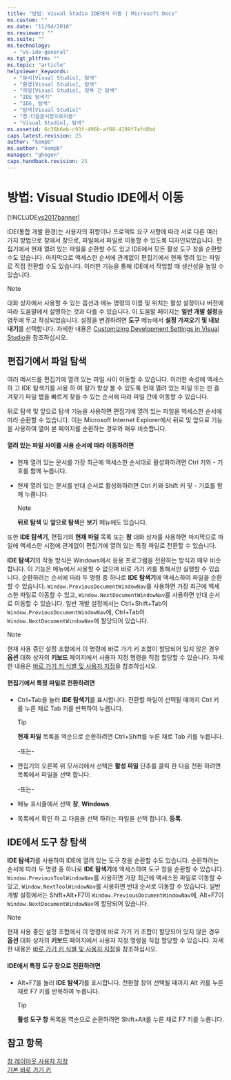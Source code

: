 ```yaml
---
title: "방법: Visual Studio IDE에서 이동 | Microsoft Docs"
ms.custom: ""
ms.date: "11/04/2016"
ms.reviewer: ""
ms.suite: ""
ms.technology: 
  - "vs-ide-general"
ms.tgt_pltfrm: ""
ms.topic: "article"
helpviewer_keywords: 
  - "문서[Visual Studio], 탐색"
  - "환경[Visual Studio], 탐색"
  - "파일[Visual Studio], 항목 간 탐색"
  - "IDE 탐색기"
  - "IDE, 탐색"
  - "탐색[Visual Studio]"
  - "창.다음문서창으로이동"
  - "Visual Studio], 탐색"
ms.assetid: 6c36b6eb-c93f-496b-af08-4199f7afd8bd
caps.latest.revision: 25
author: "kempb"
ms.author: "kempb"
manager: "ghogen"
caps.handback.revision: 25
---
```

# 방법: Visual Studio IDE에서 이동
[!INCLUDE[vs2017banner](../code-quality/includes/vs2017banner.md)]

IDE\(통합 개발 환경\)는 사용자의 취향이나 프로젝트 요구 사항에 따라 서로 다른 여러 가지 방법으로 창에서 창으로, 파일에서 파일로 이동할 수 있도록 디자인되었습니다.  편집기에서 현재 열려 있는 파일을 순환할 수도 있고 IDE에서 모든 활성 도구 창을 순환할 수도 있습니다.  마지막으로 액세스한 순서에 관계없이 편집기에서 현재 열려 있는 파일로 직접 전환할 수도 있습니다.  이러한 기능을 통해 IDE에서 작업할 때 생산성을 높일 수 있습니다.  
  
> [!NOTE]
>  대화 상자에서 사용할 수 있는 옵션과 메뉴 명령의 이름 및 위치는 활성 설정이나 버전에 따라 도움말에서 설명하는 것과 다를 수 있습니다.  이 도움말 페이지는 **일반 개발 설정**을 염두에 두고 작성되었습니다.  설정을 변경하려면 **도구** 메뉴에서 **설정 가져오기 및 내보내기**를 선택합니다.  자세한 내용은 [Customizing Development Settings in Visual Studio](http://msdn.microsoft.com/ko-kr/22c4debb-4e31-47a8-8f19-16f328d7dcd3)을 참조하십시오.  
  
## 편집기에서 파일 탐색  
 여러 메서드를 편집기에 열려 있는 파일 사이 이동할 수 있습니다.  이러한 속성에 액세스 하 고 IDE 탐색기를 사용 하 여 잘가 항상 볼 수 있도록 현재 열려 있는 파일 또는 핀 즐겨찾기 파일 탭을 빠르게 찾을 수 있는 순서에 따라 파일 간에 이동할 수 있습니다.  
  
 뒤로 탐색 및 앞으로 탐색 기능을 사용하면 편집기에 열려 있는 파일을 액세스한 순서에 따라 순환할 수 있습니다. 이는 Microsoft Internet Explorer에서 뒤로 및 앞으로 기능을 사용하여 열어 본 페이지를 순환하는 경우와 매우 비슷합니다.  
  
#### 열려 있는 파일 사이를 사용 순서에 따라 이동하려면  
  
-   현재 열려 있는 문서를 가장 최근에 액세스한 순서대로 활성화하려면 Ctrl 키와 \- 기호를 함께 누릅니다.  
  
-   현재 열려 있는 문서를 반대 순서로 활성화하려면 Ctrl 키와 Shift 키 및 \- 기호를 함께 누릅니다.  
  
    > [!NOTE]
    >  **뒤로 탐색** 및 **앞으로 탐색**은 **보기** 메뉴에도 있습니다.  
  
 또한 **IDE 탐색기**, 편집기의 **현재 파일** 목록 또는 **창** 대화 상자를 사용하면 마지막으로 파일에 액세스한 시점에 관계없이 편집기에 열려 있는 특정 파일로 전환할 수 있습니다.  
  
 **IDE 탐색기**의 작동 방식은 Windows에서 응용 프로그램을 전환하는 방식과 매우 비슷합니다.  이 기능은 메뉴에서 사용할 수 없으며 바로 가기 키를 통해서만 실행할 수 있습니다.  순환하려는 순서에 따라 두 명령 중 하나로 **IDE 탐색기**에 액세스하여 파일을 순환할 수 있습니다.  `Window.PreviousDocumentWindowNav`를 사용하면 가장 최근에 액세스한 파일로 이동할 수 있고, `Window.NextDocumentWindowNav`를 사용하면 반대 순서로 이동할 수 있습니다.  일반 개발 설정에서는 Ctrl\+Shift\+Tab이 `Window.PreviousDocumentWindowNav`에, Ctrl\+Tab이 `Window.NextDocumentWindowNav`에 할당되어 있습니다.  
  
> [!NOTE]
>  현재 사용 중인 설정 조합에서 이 명령에 바로 가기 키 조합이 할당되어 있지 않은 경우 **옵션** 대화 상자의 **키보드** 페이지에서 사용자 지정 명령을 직접 할당할 수 있습니다.  자세한 내용은 [바로 가기 키 식별 및 사용자 지정](../ide/identifying-and-customizing-keyboard-shortcuts-in-visual-studio.md)을 참조하십시오.  
  
#### 편집기에서 특정 파일로 전환하려면  
  
-   Ctrl\+Tab을 눌러 **IDE 탐색기**를 표시합니다.  전환할 파일이 선택될 때까지 Ctrl 키를 누른 채로 Tab 키를 반복하여 누릅니다.  
  
    > [!TIP]
    >  **현재 파일** 목록을 역순으로 순환하려면 Ctrl\+Shift를 누른 채로 Tab 키를 누릅니다.  
  
     \-또는\-  
  
-   편집기의 오른쪽 위 모서리에서 선택은  **활성 파일** 단추를 클릭 한 다음 전환 하려면 목록에서 파일을 선택 합니다.  
  
     \-또는\-  
  
-   메뉴 표시줄에서 선택  **창**,  **Windows**.  
  
-   목록에서 확인 하 고 다음을 선택 하려는 파일을 선택 합니다.  **등록**.  
  
## IDE에서 도구 창 탐색  
 **IDE 탐색기**를 사용하여 IDE에 열려 있는 도구 창을 순환할 수도 있습니다.  순환하려는 순서에 따라 두 명령 중 하나로 **IDE 탐색기**에 액세스하여 도구 창을 순환할 수 있습니다.  `Window.PreviousToolWindowNav`를 사용하면 가장 최근에 액세스한 파일로 이동할 수 있고, `Window.NextToolWindowNav`를 사용하면 반대 순서로 이동할 수 있습니다.  일반 개발 설정에서는 Shift\+Alt\+F7이 `Window.PreviousDocumentWindowNav`에, Alt\+F7이 `Window.NextDocumentWindowNav`에 할당되어 있습니다.  
  
> [!NOTE]
>  현재 사용 중인 설정 조합에서 이 명령에 바로 가기 키 조합이 할당되어 있지 않은 경우 **옵션** 대화 상자의 **키보드** 페이지에서 사용자 지정 명령을 직접 할당할 수 있습니다.  자세한 내용은 [바로 가기 키 식별 및 사용자 지정](../ide/identifying-and-customizing-keyboard-shortcuts-in-visual-studio.md)을 참조하십시오.  
  
#### IDE에서 특정 도구 창으로 전환하려면  
  
-   Alt\+F7을 눌러 **IDE 탐색기**를 표시합니다.  전환할 창이 선택될 때까지 Alt 키를 누른 채로 F7 키를 반복하여 누릅니다.  
  
    > [!TIP]
    >  **활성 도구 창** 목록을 역순으로 순환하려면 Shift\+Alt를 누른 채로 F7 키를 누릅니다.  
  
## 참고 항목  
 [창 레이아웃 사용자 지정](../ide/customizing-window-layouts-in-visual-studio.md)   
 [기본 바로 가기 키](../ide/default-keyboard-shortcuts-in-visual-studio.md)